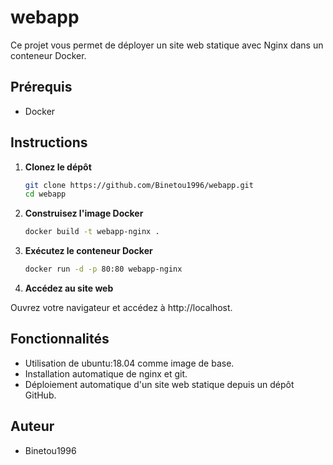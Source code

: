 # webapp

Ce projet vous permet de déployer un site web statique avec Nginx dans un conteneur Docker.

## Prérequis

- Docker

## Instructions

1. **Clonez le dépôt**
   
   ```bash
   git clone https://github.com/Binetou1996/webapp.git
   cd webapp

2. **Construisez l'image Docker**

   ```bash
   docker build -t webapp-nginx .

3. **Exécutez le conteneur Docker**

   ```bash
   docker run -d -p 80:80 webapp-nginx

4. **Accédez au site web**

Ouvrez votre navigateur et accédez à http://localhost.

## Fonctionnalités

- Utilisation de ubuntu:18.04 comme image de base.
- Installation automatique de nginx et git.
- Déploiement automatique d'un site web statique depuis un dépôt GitHub.

## Auteur

- Binetou1996
